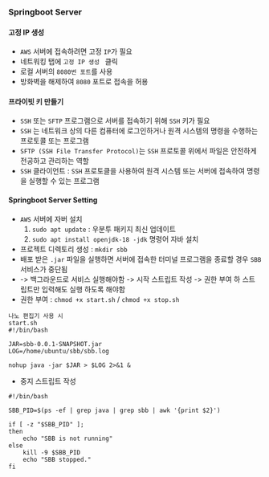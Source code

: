 ### Springboot Server

#### 고정 IP 생성
- `AWS` 서버에 접속하려면 고정 `IP`가 필요
- 네트워킹 탭에 `고정 IP 생성 ` 클릭
- 로컬 서버의 `8080번 포트`를 사용
- 방화벽을 해제하여 `8080` 포트로 접속을 허용

#### 프라이빗 키 만들기
- `SSH` 또는 `SFTP` 프로그램으로 서버를 접속하기 위해 `SSH` 키가 필요
- `SSH` 는 네트워크 상의 다른 컴퓨터에 로그인하거나 원격 시스템의 명령을 수행하는 프로토콜 또는 프로그램
- `SFTP (SSH File Transfer Protocol)`는 `SSH` 프로토콜 위에서 파일은 안전하게 전공하고 관리하는 역할
- `SSH` 클라이언트 : `SSH` 프로토클을 사용하여 원격 시스템 또는 서버에 접속하여 명령을 실행할 수 있는 프로그램

#### Springboot Server Setting
- `AWS` 서버에 자버 설치
  1. `sudo apt update` : 우분투 패키지 최신 업데이트
  2. `sudo apt install openjdk-18 -jdk` 명령어 자바 설치
- 프로젝트 디렉토리 생성 : `mkdir sbb`
- 배포 받은 `.jar` 파일을 실행하면 서버에 접속한 터미널 프로그램을 종료할 경우 `SBB` 서비스가 중단됨
- -> 백그라운드로 서비스 실행해야함 -> 시작 스트립트 작성 -> 권한 부여 하 스트립트만 입력해도 실행 하도록 해야함
- 권한 부여 : `chmod +x start.sh` / `chmod +x stop.sh`
```
나노 편집기 사용 시
start.sh
#!/bin/bash

JAR=sbb-0.0.1-SNAPSHOT.jar
LOG=/home/ubuntu/sbb/sbb.log

nohup java -jar $JAR > $LOG 2>&1 &
```
- 중지 스트립트 작성
```
#!/bin/bash

SBB_PID=$(ps -ef | grep java | grep sbb | awk '{print $2}')

if [ -z "$SBB_PID" ];
then
    echo "SBB is not running"
else
    kill -9 $SBB_PID
    echo "SBB stopped."
fi

```